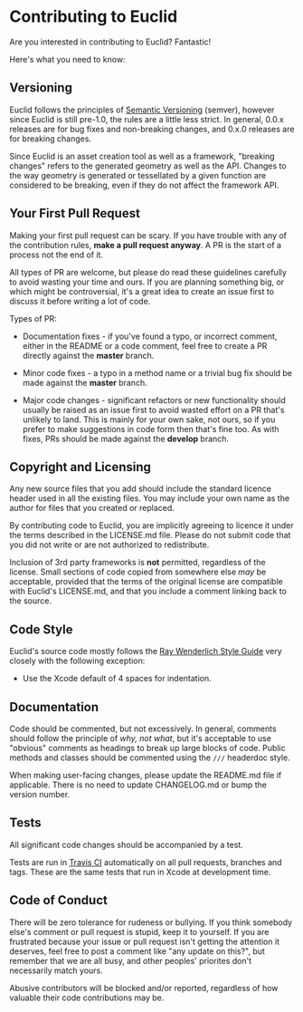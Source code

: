 # Contributing to Euclid

Are you interested in contributing to Euclid? Fantastic!

Here's what you need to know:

## Versioning

Euclid follows the principles of [Semantic Versioning](http://semver.org/spec/v2.0.0.html) (semver), however since Euclid is still pre-1.0, the rules are a little less strict. In general, 0.0.x releases are for bug fixes and non-breaking changes, and 0.x.0 releases are for breaking changes.

Since Euclid is an asset creation tool as well as a framework, "breaking changes" refers to the generated geometry as well as the API. Changes to the way geometry is generated or tessellated by a given function are considered to be breaking, even if they do not affect the framework API.

## Your First Pull Request

Making your first pull request can be scary. If you have trouble with any of the contribution rules, **make a pull request anyway**. A PR is the start of a process not the end of it.

All types of PR are welcome, but please do read these guidelines carefully to avoid wasting your time and ours. If you are planning something big, or which might be controversial, it's a great idea to create an issue first to discuss it before writing a lot of code.

Types of PR:

* Documentation fixes - if you've found a typo, or incorrect comment, either in the README or a code comment, feel free to create a PR directly against the **master** branch.

* Minor code fixes - a typo in a method name or a trivial bug fix should be made against the **master** branch.

* Major code changes - significant refactors or new functionality should usually be raised as an issue first to avoid wasted effort on a PR that's unlikely to land. This is mainly for your own sake, not ours, so if you prefer to make suggestions in code form then that's fine too. As with fixes, PRs should be made against the **develop** branch.

## Copyright and Licensing

Any new source files that you add should include the standard licence header used in all the existing files. You may include your own name as the author for files that you created or replaced.

By contributing code to Euclid, you are implicitly agreeing to licence it under the terms described in the LICENSE.md file. Please do not submit code that you did not write or are not authorized to redistribute.

Inclusion of 3rd party frameworks is **not** permitted, regardless of the license. Small sections of code copied from somewhere else *may* be acceptable, provided that the terms of the original license are compatible with Euclid's LICENSE.md, and that you include a comment linking back to the source.

## Code Style

Euclid's source code mostly follows the [Ray Wenderlich Style Guide](https://github.com/raywenderlich/swift-style-guide) very closely with the following exception:

- Use the Xcode default of 4 spaces for indentation.

## Documentation

Code should be commented, but not excessively. In general, comments should follow the principle of *why, not what*, but it's acceptable to use "obvious" comments as headings to break up large blocks of code. Public methods and classes should be commented using the `///` headerdoc style.

When making user-facing changes, please update the README.md file if applicable. There is no need to update CHANGELOG.md or bump the version number.

## Tests

All significant code changes should be accompanied by a test.  

Tests are run in [Travis CI](https://travis-ci.org/nicklockwood/Euclid) automatically on all pull requests, branches and tags. These are the same tests that run in Xcode at development time.

## Code of Conduct

There will be zero tolerance for rudeness or bullying. If you think somebody else's comment or pull request is stupid, keep it to yourself. If you are frustrated because your issue or pull request isn't getting the attention it deserves, feel free to post a comment like "any update on this?", but remember that we are all busy, and other peoples' priorites don't necessarily match yours.

Abusive contributors will be blocked and/or reported, regardless of how valuable their code contributions may be.
